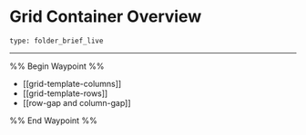 # Grid Container Overview
 
```ccard
type: folder_brief_live
```
 
---

%% Begin Waypoint %%
- [[grid-template-columns]]
- [[grid-template-rows]]
- [[row-gap and column-gap]]

%% End Waypoint %%
